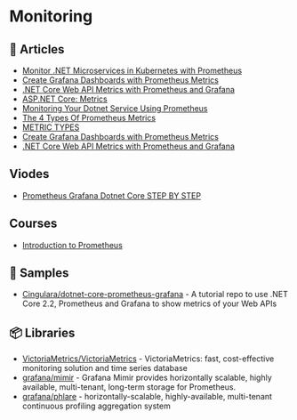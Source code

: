 # Monitoring

## 📕 Articles
- [Monitor .NET Microservices in Kubernetes with Prometheus](https://www.programmingwithwolfgang.com/monitor-net-microservices-with-prometheus/)
- [Create Grafana Dashboards with Prometheus Metrics](https://www.programmingwithwolfgang.com/create-grafana-dashboards-with-prometheus-metrics)
- [.NET Core Web API Metrics with Prometheus and Grafana](https://dale-bingham-cingulara.medium.com/net-core-web-api-metrics-with-prometheus-and-grafana-fe84a52d9843)
- [ASP.NET Core: Metrics](https://rafaelldi.blog/posts/asp-net-core-metrics/)
- [Monitoring Your Dotnet Service Using Prometheus](https://dev.to/ingvarx/monitoring-your-dotnet-service-using-prometheus-2hhn)
- [The 4 Types Of Prometheus Metrics](https://tomgregory.com/the-four-types-of-prometheus-metrics/)
- [METRIC TYPES](https://prometheus.io/docs/concepts/metric_types/)
- [Create Grafana Dashboards with Prometheus Metrics](https://www.programmingwithwolfgang.com/create-grafana-dashboards-with-prometheus-metrics)
- [.NET Core Web API Metrics with Prometheus and Grafana](https://dale-bingham-cingulara.medium.com/net-core-web-api-metrics-with-prometheus-and-grafana-fe84a52d9843)

## Viodes
- [Prometheus Grafana Dotnet Core STEP BY STEP](https://www.youtube.com/watch?v=cvt1Vrs3ajU)

## Courses
- [Introduction to Prometheus](https://training.promlabs.com/training/introduction-to-prometheus)

## 🚀 Samples
- [Cingulara/dotnet-core-prometheus-grafana](https://github.com/Cingulara/dotnet-core-prometheus-grafana) - A tutorial repo to use .NET Core 2.2, Prometheus and Grafana to show metrics of your Web APIs

## 📦 Libraries
- [VictoriaMetrics/VictoriaMetrics](https://github.com/VictoriaMetrics/VictoriaMetrics) - VictoriaMetrics: fast, cost-effective monitoring solution and time series database
- [grafana/mimir](https://github.com/grafana/mimir) - Grafana Mimir provides horizontally scalable, highly available, multi-tenant, long-term storage for Prometheus.
- [grafana/phlare](https://github.com/grafana/phlare) - horizontally-scalable, highly-available, multi-tenant continuous profiling aggregation system

